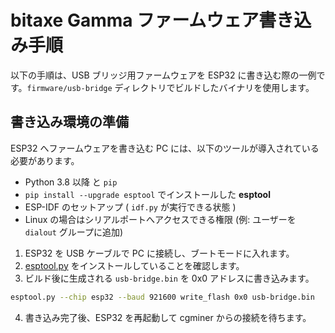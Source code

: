 # bitaxe Gamma ファームウェア書き込み手順

以下の手順は、USB ブリッジ用ファームウェアを ESP32 に書き込む際の一例です。`firmware/usb-bridge` ディレクトリでビルドしたバイナリを使用します。

## 書き込み環境の準備

ESP32 へファームウェアを書き込む PC には、以下のツールが導入されている必要があります。

- Python 3.8 以降 と `pip`
- `pip install --upgrade esptool` でインストールした **esptool**
- ESP-IDF のセットアップ ( `idf.py` が実行できる状態 )
- Linux の場合はシリアルポートへアクセスできる権限 (例: ユーザーを `dialout` グループに追加)

1. ESP32 を USB ケーブルで PC に接続し、ブートモードに入れます。
2. [esptool.py](https://docs.espressif.com/projects/esptool/en/latest/) をインストールしていることを確認します。
3. ビルド後に生成される `usb-bridge.bin` を 0x0 アドレスに書き込みます。

```bash
esptool.py --chip esp32 --baud 921600 write_flash 0x0 usb-bridge.bin
```

4. 書き込み完了後、ESP32 を再起動して cgminer からの接続を待ちます。
